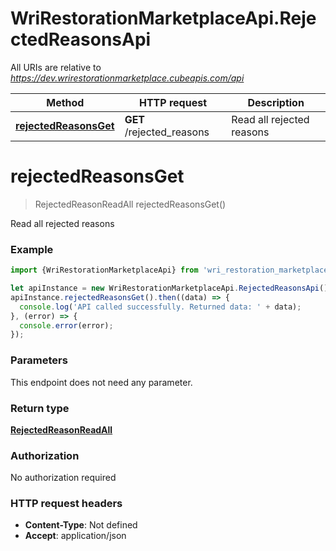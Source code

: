 # WriRestorationMarketplaceApi.RejectedReasonsApi

All URIs are relative to *https://dev.wrirestorationmarketplace.cubeapis.com/api*

Method | HTTP request | Description
------------- | ------------- | -------------
[**rejectedReasonsGet**](RejectedReasonsApi.md#rejectedReasonsGet) | **GET** /rejected_reasons | Read all rejected reasons


<a name="rejectedReasonsGet"></a>
# **rejectedReasonsGet**
> RejectedReasonReadAll rejectedReasonsGet()

Read all rejected reasons

### Example
```javascript
import {WriRestorationMarketplaceApi} from 'wri_restoration_marketplace_api';

let apiInstance = new WriRestorationMarketplaceApi.RejectedReasonsApi();
apiInstance.rejectedReasonsGet().then((data) => {
  console.log('API called successfully. Returned data: ' + data);
}, (error) => {
  console.error(error);
});

```

### Parameters
This endpoint does not need any parameter.

### Return type

[**RejectedReasonReadAll**](RejectedReasonReadAll.md)

### Authorization

No authorization required

### HTTP request headers

 - **Content-Type**: Not defined
 - **Accept**: application/json

